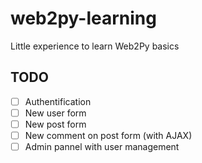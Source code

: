 # web2py-learning
Little experience to learn Web2Py basics

## TODO
- [ ] Authentification
- [ ] New user form
- [ ] New post form
- [ ] New comment on post form (with AJAX)
- [ ] Admin pannel with user management
